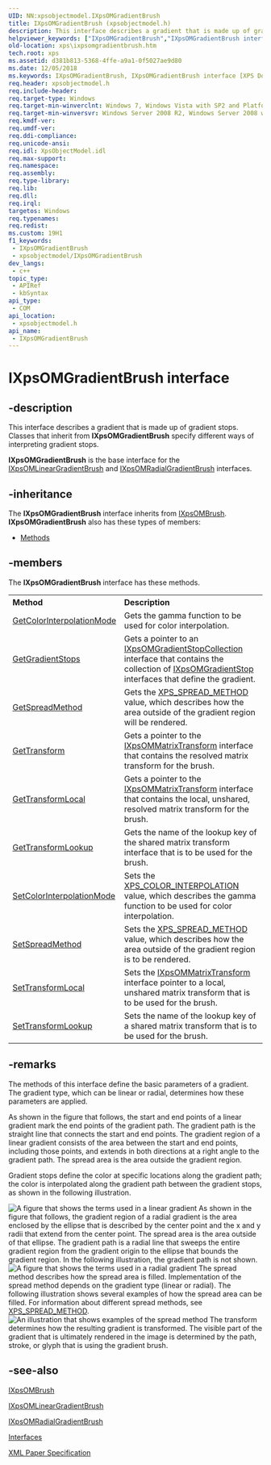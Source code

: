 ```yaml
---
UID: NN:xpsobjectmodel.IXpsOMGradientBrush
title: IXpsOMGradientBrush (xpsobjectmodel.h)
description: This interface describes a gradient that is made up of gradient stops. Classes that inherit from IXpsOMGradientBrush specify different ways of interpreting gradient stops.
helpviewer_keywords: ["IXpsOMGradientBrush","IXpsOMGradientBrush interface [XPS Documents and Packaging]","IXpsOMGradientBrush interface [XPS Documents and Packaging]","described","xps.ixpsomgradientbrush","xpsobjectmodel/IXpsOMGradientBrush"]
old-location: xps\ixpsomgradientbrush.htm
tech.root: xps
ms.assetid: d381b813-5368-4ffe-a9a1-0f5027ae9d80
ms.date: 12/05/2018
ms.keywords: IXpsOMGradientBrush, IXpsOMGradientBrush interface [XPS Documents and Packaging], IXpsOMGradientBrush interface [XPS Documents and Packaging],described, xps.ixpsomgradientbrush, xpsobjectmodel/IXpsOMGradientBrush
req.header: xpsobjectmodel.h
req.include-header: 
req.target-type: Windows
req.target-min-winverclnt: Windows 7, Windows Vista with SP2 and Platform Update for Windows Vista [desktop apps \| UWP apps]
req.target-min-winversvr: Windows Server 2008 R2, Windows Server 2008 with SP2 and Platform Update for Windows Server 2008 [desktop apps \| UWP apps]
req.kmdf-ver: 
req.umdf-ver: 
req.ddi-compliance: 
req.unicode-ansi: 
req.idl: XpsObjectModel.idl
req.max-support: 
req.namespace: 
req.assembly: 
req.type-library: 
req.lib: 
req.dll: 
req.irql: 
targetos: Windows
req.typenames: 
req.redist: 
ms.custom: 19H1
f1_keywords:
 - IXpsOMGradientBrush
 - xpsobjectmodel/IXpsOMGradientBrush
dev_langs:
 - c++
topic_type:
 - APIRef
 - kbSyntax
api_type:
 - COM
api_location:
 - xpsobjectmodel.h
api_name:
 - IXpsOMGradientBrush
---
```


# IXpsOMGradientBrush interface


## -description

This interface describes a gradient that is made up of gradient stops. Classes that inherit from <b>IXpsOMGradientBrush</b> specify different ways of interpreting gradient stops.

<b>IXpsOMGradientBrush</b> is the base interface for the <a href="/windows/desktop/api/xpsobjectmodel/nn-xpsobjectmodel-ixpsomlineargradientbrush">IXpsOMLinearGradientBrush</a> and <a href="/windows/desktop/api/xpsobjectmodel/nn-xpsobjectmodel-ixpsomradialgradientbrush">IXpsOMRadialGradientBrush</a> interfaces.

## -inheritance

The <b xmlns:loc="http://microsoft.com/wdcml/l10n">IXpsOMGradientBrush</b> interface inherits from <a href="/windows/desktop/api/xpsobjectmodel/nn-xpsobjectmodel-ixpsombrush">IXpsOMBrush</a>. <b>IXpsOMGradientBrush</b> also has these types of members:
<ul>
<li><a href="https://docs.microsoft.com/">Methods</a></li>
</ul>

## -members

The <b>IXpsOMGradientBrush</b> interface has these methods.
<table class="members" id="memberListMethods">
<tr>
<th align="left" width="37%">Method</th>
<th align="left" width="63%">Description</th>
</tr>
<tr data="declared;">
<td align="left" width="37%">
<a href="/windows/desktop/api/xpsobjectmodel/nf-xpsobjectmodel-ixpsomgradientbrush-getcolorinterpolationmode">GetColorInterpolationMode</a>
</td>
<td align="left" width="63%">
Gets the gamma function to be used for color interpolation.

</td>
</tr>
<tr data="declared;">
<td align="left" width="37%">
<a href="/windows/desktop/api/xpsobjectmodel/nf-xpsobjectmodel-ixpsomgradientbrush-getgradientstops">GetGradientStops</a>
</td>
<td align="left" width="63%">
Gets a pointer to an <a href="/windows/desktop/api/xpsobjectmodel/nn-xpsobjectmodel-ixpsomgradientstopcollection">IXpsOMGradientStopCollection</a> interface that contains the collection of <a href="/windows/desktop/api/xpsobjectmodel/nn-xpsobjectmodel-ixpsomgradientstop">IXpsOMGradientStop</a> interfaces that define the gradient.
            

</td>
</tr>
<tr data="declared;">
<td align="left" width="37%">
<a href="/windows/desktop/api/xpsobjectmodel/nf-xpsobjectmodel-ixpsomgradientbrush-getspreadmethod">GetSpreadMethod</a>
</td>
<td align="left" width="63%">
Gets the <a href="/windows/win32/api/xpsobjectmodel/ne-xpsobjectmodel-xps_spread_method">XPS_SPREAD_METHOD</a> value, which describes how the area outside of the gradient region will be rendered.

</td>
</tr>
<tr data="declared;">
<td align="left" width="37%">
<a href="/windows/desktop/api/xpsobjectmodel/nf-xpsobjectmodel-ixpsomgradientbrush-gettransform">GetTransform</a>
</td>
<td align="left" width="63%">
Gets a pointer to the <a href="/windows/desktop/api/xpsobjectmodel/nn-xpsobjectmodel-ixpsommatrixtransform">IXpsOMMatrixTransform</a> interface that contains the resolved matrix transform for the brush.
            

</td>
</tr>
<tr data="declared;">
<td align="left" width="37%">
<a href="/windows/desktop/api/xpsobjectmodel/nf-xpsobjectmodel-ixpsomgradientbrush-gettransformlocal">GetTransformLocal</a>
</td>
<td align="left" width="63%">
Gets a pointer to the <a href="/windows/desktop/api/xpsobjectmodel/nn-xpsobjectmodel-ixpsommatrixtransform">IXpsOMMatrixTransform</a> interface that contains the local, unshared, resolved matrix transform for the brush.
            

</td>
</tr>
<tr data="declared;">
<td align="left" width="37%">
<a href="/windows/desktop/api/xpsobjectmodel/nf-xpsobjectmodel-ixpsomgradientbrush-gettransformlookup">GetTransformLookup</a>
</td>
<td align="left" width="63%">
Gets the name of the lookup key  of the shared matrix transform interface that is to be used for the brush.

</td>
</tr>
<tr data="declared;">
<td align="left" width="37%">
<a href="/windows/desktop/api/xpsobjectmodel/nf-xpsobjectmodel-ixpsomgradientbrush-setcolorinterpolationmode">SetColorInterpolationMode</a>
</td>
<td align="left" width="63%">
Sets the <a href="/windows/win32/api/xpsobjectmodel/ne-xpsobjectmodel-xps_color_interpolation">XPS_COLOR_INTERPOLATION</a> value, which describes the gamma function to be used for color interpolation.
            

</td>
</tr>
<tr data="declared;">
<td align="left" width="37%">
<a href="/windows/desktop/api/xpsobjectmodel/nf-xpsobjectmodel-ixpsomgradientbrush-setspreadmethod">SetSpreadMethod</a>
</td>
<td align="left" width="63%">
Sets the <a href="/windows/win32/api/xpsobjectmodel/ne-xpsobjectmodel-xps_spread_method">XPS_SPREAD_METHOD</a> value, which describes how the area outside of the gradient region is to be rendered.
            

</td>
</tr>
<tr data="declared;">
<td align="left" width="37%">
<a href="/windows/desktop/api/xpsobjectmodel/nf-xpsobjectmodel-ixpsomgradientbrush-settransformlocal">SetTransformLocal</a>
</td>
<td align="left" width="63%">
Sets the <a href="/windows/desktop/api/xpsobjectmodel/nn-xpsobjectmodel-ixpsommatrixtransform">IXpsOMMatrixTransform</a> interface pointer to a local, unshared matrix transform that is to be used for the brush.
            

</td>
</tr>
<tr data="declared;">
<td align="left" width="37%">
<a href="/windows/desktop/api/xpsobjectmodel/nf-xpsobjectmodel-ixpsomgradientbrush-settransformlookup">SetTransformLookup</a>
</td>
<td align="left" width="63%">
Sets the name of the lookup key of a shared matrix transform that is to be used for the brush.

</td>
</tr>
</table>

## -remarks

The methods of this interface define the basic parameters of a gradient. The gradient type, which can be linear or radial,  determines how these parameters are applied.

As shown in the figure that follows, the start and end points of a linear gradient mark the end points of the gradient path. The gradient path is the straight line that connects the start and end points. The gradient region of a linear gradient consists of the area between the start and end points, including those points, and extends in both directions at a right angle to the gradient path. The spread area is the area outside the gradient region.

Gradient stops  define the color at specific locations along the gradient path; the color is interpolated along the gradient path between the gradient stops, as shown in the following illustration.

<img alt="A figure that shows the terms used in a linear gradient" src="./images/LinearGradient1.png"/>
As shown in the figure that follows, the gradient region of a radial gradient is the area enclosed by the ellipse that is described by the center point and the x and y radii that extend from the center point. The spread area is the area outside of that ellipse. The gradient path is a radial line that sweeps the entire gradient region from the gradient origin to the ellipse that bounds the gradient region. In the following illustration, the gradient path is not shown.

<img alt="A figure that shows the terms used in a radial gradient" src="./images/RadialGradient1.png"/>
The spread method describes how the spread area is filled. Implementation of the spread method depends on the gradient type (linear or radial). The following illustration shows several examples of how the spread area can be filled. For  information about different spread methods, see <a href="/windows/win32/api/xpsobjectmodel/ne-xpsobjectmodel-xps_spread_method">XPS_SPREAD_METHOD</a>.

<img alt="An illustration that shows examples of the spread method" src="./images/XPS_Spread_Method.png"/>
 The transform  determines how the resulting gradient is transformed. The visible part of the gradient that is ultimately rendered in the image is determined by the path, stroke, or glyph that is using the gradient brush.

## -see-also

<a href="/windows/desktop/api/xpsobjectmodel/nn-xpsobjectmodel-ixpsombrush">IXpsOMBrush</a>



<a href="/windows/desktop/api/xpsobjectmodel/nn-xpsobjectmodel-ixpsomlineargradientbrush">IXpsOMLinearGradientBrush</a>



<a href="/windows/desktop/api/xpsobjectmodel/nn-xpsobjectmodel-ixpsomradialgradientbrush">IXpsOMRadialGradientBrush</a>



<a href="/previous-versions/windows/desktop/dd316980(v=vs.85)">Interfaces</a>



<a href="https://www.ecma-international.org/activities/XML%20Paper%20Specification/XPS%20Standard%20WD%201.6.pdf">XML Paper Specification</a>